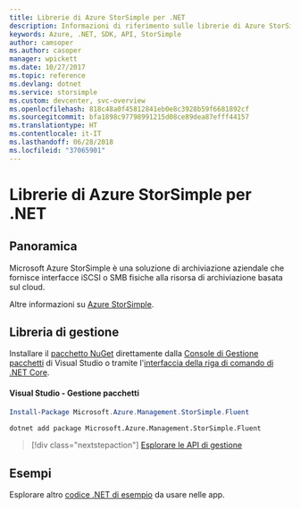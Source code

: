 ```yaml
---
title: Librerie di Azure StorSimple per .NET
description: Informazioni di riferimento sulle librerie di Azure StorSimple per .NET
keywords: Azure, .NET, SDK, API, StorSimple
author: camsoper
ms.author: casoper
manager: wpickett
ms.date: 10/27/2017
ms.topic: reference
ms.devlang: dotnet
ms.service: storsimple
ms.custom: devcenter, svc-overview
ms.openlocfilehash: 818c48a0f45812841eb0e8c3928b59f6681892cf
ms.sourcegitcommit: bfa1898c97798991215d08ce89dea87efff44157
ms.translationtype: HT
ms.contentlocale: it-IT
ms.lasthandoff: 06/28/2018
ms.locfileid: "37065901"
---
```

# <a name="azure-storsimple-libraries-for-net"></a>Librerie di Azure StorSimple per .NET

## <a name="overview"></a>Panoramica

Microsoft Azure StorSimple è una soluzione di archiviazione aziendale che fornisce interfacce iSCSI o SMB fisiche alla risorsa di archiviazione basata sul cloud. 

Altre informazioni su [Azure StorSimple](/azure/storsimple/).    

## <a name="management-library"></a>Libreria di gestione

Installare il [pacchetto NuGet](https://www.nuget.org/packages/Microsoft.Azure.Management.StorSimple.Fluent) direttamente dalla [Console di Gestione pacchetti][PackageManager] di Visual Studio o tramite l'[interfaccia della riga di comando di .NET Core][DotNetCLI].

#### <a name="visual-studio-package-manager"></a>Visual Studio - Gestione pacchetti

```powershell
Install-Package Microsoft.Azure.Management.StorSimple.Fluent
```

```bash
dotnet add package Microsoft.Azure.Management.StorSimple.Fluent
```

> [!div class="nextstepaction"]
> [Esplorare le API di gestione](/dotnet/api/overview/azure/monitor/management)

## <a name="samples"></a>Esempi

Esplorare altro [codice .NET di esempio](https://azure.microsoft.com/resources/samples/?platform=dotnet) da usare nelle app.

[PackageManager]: https://docs.microsoft.com/nuget/tools/package-manager-console
[DotNetCLI]: https://docs.microsoft.com/dotnet/core/tools/dotnet-add-package